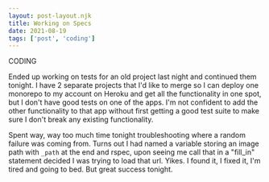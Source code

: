 ```yaml
---
layout: post-layout.njk
title: Working on Specs
date: 2021-08-19
tags: ['post', 'coding']
---
```

<!-- Excerpt Start -->
CODING
<!-- Excerpt End -->

Ended up working on tests for an old project last night and continued them tonight. I have 2 separate projects that I'd like to merge so I can deploy one monorepo to my account on Heroku and get all the functionality in one spot, but I don't have good tests on one of the apps. I'm not confident to add the other functionality to that app without first getting a good test suite to make sure I don't break any existing functionality.

Spent way, way too much time tonight troubleshooting where a random failure was coming from. Turns out I had named a variable storing an image path with `_path` at the end and rspec, upon seeing me call that in a "fill_in" statement decided I was trying to load that url. Yikes. I found it, I fixed it, I'm tired and going to bed. But great success tonight.
